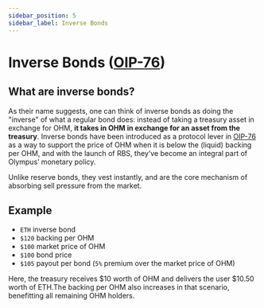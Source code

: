 ```yaml
---
sidebar_position: 5
sidebar_label: Inverse Bonds
---
```


# Inverse Bonds ([OIP-76](https://forum.olympusdao.finance/d/1020-oip-76-create-inverse-bond-policy-lever))

## What are inverse bonds?

As their name suggests, one can think of inverse bonds as doing the "inverse" of what a regular bond does: instead of taking a treasury asset in exchange for OHM, **it takes in OHM in exchange for an asset from the treasury**. Inverse bonds have been introduced as a protocol lever in [OIP-76](https://snapshot.org/#/olympusdao.eth/proposal/0xa544837835f3c4e681efba18d33623d4eb2acedec352dfc3c926a45902cd3612) as a way to support the price of OHM when it is below the (liquid) backing per OHM, and with the launch of RBS, they’ve become an integral part of Olympus’ monetary policy.

Unlike reserve bonds, they vest instantly, and are the core mechanism of absorbing sell pressure from the market.

## Example

- `ETH` inverse bond
- `$120` backing per OHM
- `$100` market price of OHM
- `$100` bond price
- `$105` payout per bond (`5%` premium over the market price of OHM)

Here, the treasury receives $10 worth of OHM and delivers the user $10.50 worth of ETH.The backing per OHM also increases in that scenario, benefitting all remaining OHM holders.

